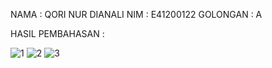 NAMA : QORI NUR DIANALI
NIM : E41200122
GOLONGAN : A

HASIL PEMBAHASAN :


![1](https://user-images.githubusercontent.com/72065328/136408702-dc30967d-535a-4057-a4bc-98e0eb8320e9.PNG)
![2](https://user-images.githubusercontent.com/72065328/136408709-35dd2466-872c-4453-adfb-ffcec9ad2dad.PNG)
![3](https://user-images.githubusercontent.com/72065328/136408712-a11cdec8-76ae-4680-96ec-124c623bf878.PNG)

